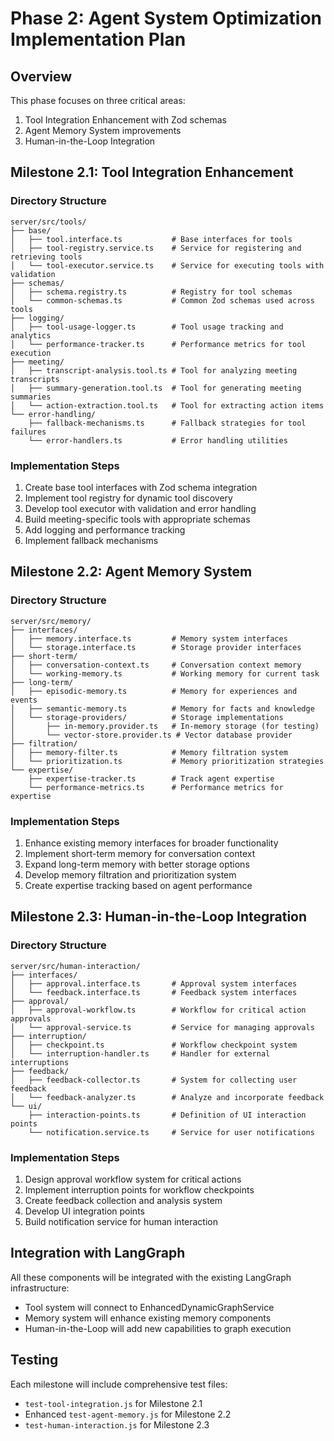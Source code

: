 # Phase 2: Agent System Optimization Implementation Plan

## Overview
This phase focuses on three critical areas:
1. Tool Integration Enhancement with Zod schemas
2. Agent Memory System improvements
3. Human-in-the-Loop Integration

## Milestone 2.1: Tool Integration Enhancement

### Directory Structure
```
server/src/tools/
├── base/
│   ├── tool.interface.ts           # Base interfaces for tools
│   ├── tool-registry.service.ts    # Service for registering and retrieving tools
│   └── tool-executor.service.ts    # Service for executing tools with validation
├── schemas/
│   ├── schema.registry.ts          # Registry for tool schemas
│   └── common-schemas.ts           # Common Zod schemas used across tools
├── logging/
│   ├── tool-usage-logger.ts        # Tool usage tracking and analytics
│   └── performance-tracker.ts      # Performance metrics for tool execution
├── meeting/
│   ├── transcript-analysis.tool.ts # Tool for analyzing meeting transcripts
│   ├── summary-generation.tool.ts  # Tool for generating meeting summaries
│   └── action-extraction.tool.ts   # Tool for extracting action items
└── error-handling/
    ├── fallback-mechanisms.ts      # Fallback strategies for tool failures
    └── error-handlers.ts           # Error handling utilities
```

### Implementation Steps
1. Create base tool interfaces with Zod schema integration
2. Implement tool registry for dynamic tool discovery
3. Develop tool executor with validation and error handling
4. Build meeting-specific tools with appropriate schemas
5. Add logging and performance tracking
6. Implement fallback mechanisms

## Milestone 2.2: Agent Memory System

### Directory Structure
```
server/src/memory/
├── interfaces/
│   ├── memory.interface.ts         # Memory system interfaces
│   └── storage.interface.ts        # Storage provider interfaces
├── short-term/
│   ├── conversation-context.ts     # Conversation context memory
│   └── working-memory.ts           # Working memory for current task
├── long-term/
│   ├── episodic-memory.ts          # Memory for experiences and events
│   ├── semantic-memory.ts          # Memory for facts and knowledge
│   └── storage-providers/          # Storage implementations
│       ├── in-memory.provider.ts   # In-memory storage (for testing)
│       └── vector-store.provider.ts # Vector database provider
├── filtration/
│   ├── memory-filter.ts            # Memory filtration system
│   └── prioritization.ts           # Memory prioritization strategies
└── expertise/
    ├── expertise-tracker.ts        # Track agent expertise
    └── performance-metrics.ts      # Performance metrics for expertise
```

### Implementation Steps
1. Enhance existing memory interfaces for broader functionality
2. Implement short-term memory for conversation context
3. Expand long-term memory with better storage options
4. Develop memory filtration and prioritization system
5. Create expertise tracking based on agent performance

## Milestone 2.3: Human-in-the-Loop Integration

### Directory Structure
```
server/src/human-interaction/
├── interfaces/
│   ├── approval.interface.ts       # Approval system interfaces
│   └── feedback.interface.ts       # Feedback system interfaces
├── approval/
│   ├── approval-workflow.ts        # Workflow for critical action approvals
│   └── approval-service.ts         # Service for managing approvals
├── interruption/
│   ├── checkpoint.ts               # Workflow checkpoint system
│   └── interruption-handler.ts     # Handler for external interruptions
├── feedback/
│   ├── feedback-collector.ts       # System for collecting user feedback
│   └── feedback-analyzer.ts        # Analyze and incorporate feedback
└── ui/
    ├── interaction-points.ts       # Definition of UI interaction points
    └── notification.service.ts     # Service for user notifications
```

### Implementation Steps
1. Design approval workflow system for critical actions
2. Implement interruption points for workflow checkpoints
3. Create feedback collection and analysis system
4. Develop UI integration points
5. Build notification service for human interaction

## Integration with LangGraph
All these components will be integrated with the existing LangGraph infrastructure:
- Tool system will connect to EnhancedDynamicGraphService
- Memory system will enhance existing memory components
- Human-in-the-Loop will add new capabilities to graph execution

## Testing
Each milestone will include comprehensive test files:
- `test-tool-integration.js` for Milestone 2.1
- Enhanced `test-agent-memory.js` for Milestone 2.2
- `test-human-interaction.js` for Milestone 2.3 
